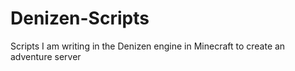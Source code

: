 # Denizen-Scripts
Scripts I am writing in the Denizen engine in Minecraft to create an adventure server
